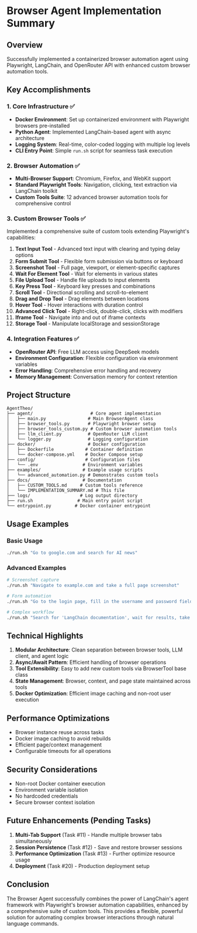 # Browser Agent Implementation Summary

## Overview

Successfully implemented a containerized browser automation agent using Playwright, LangChain, and OpenRouter API with enhanced custom browser automation tools.

## Key Accomplishments

### 1. Core Infrastructure ✅
- **Docker Environment**: Set up containerized environment with Playwright browsers pre-installed
- **Python Agent**: Implemented LangChain-based agent with async architecture
- **Logging System**: Real-time, color-coded logging with multiple log levels
- **CLI Entry Point**: Simple `run.sh` script for seamless task execution

### 2. Browser Automation ✅
- **Multi-Browser Support**: Chromium, Firefox, and WebKit support
- **Standard Playwright Tools**: Navigation, clicking, text extraction via LangChain toolkit
- **Custom Tools Suite**: 12 advanced browser automation tools for comprehensive control

### 3. Custom Browser Tools ✅

Implemented a comprehensive suite of custom tools extending Playwright's capabilities:

1. **Text Input Tool** - Advanced text input with clearing and typing delay options
2. **Form Submit Tool** - Flexible form submission via buttons or keyboard
3. **Screenshot Tool** - Full page, viewport, or element-specific captures
4. **Wait For Element Tool** - Wait for elements in various states
5. **File Upload Tool** - Handle file uploads to input elements
6. **Key Press Tool** - Keyboard key presses and combinations
7. **Scroll Tool** - Directional scrolling and scroll-to-element
8. **Drag and Drop Tool** - Drag elements between locations
9. **Hover Tool** - Hover interactions with duration control
10. **Advanced Click Tool** - Right-click, double-click, clicks with modifiers
11. **Iframe Tool** - Navigate into and out of iframe contexts
12. **Storage Tool** - Manipulate localStorage and sessionStorage

### 4. Integration Features ✅
- **OpenRouter API**: Free LLM access using DeepSeek models
- **Environment Configuration**: Flexible configuration via environment variables
- **Error Handling**: Comprehensive error handling and recovery
- **Memory Management**: Conversation memory for context retention

## Project Structure

```
AgentTheo/
├── agent/                      # Core agent implementation
│   ├── main.py                # Main BrowserAgent class
│   ├── browser_tools.py       # Playwright browser setup
│   ├── browser_tools_custom.py # Custom browser automation tools
│   ├── llm_client.py          # OpenRouter LLM client
│   └── logger.py              # Logging configuration
├── docker/                    # Docker configuration
│   ├── Dockerfile            # Container definition
│   └── docker-compose.yml    # Docker Compose setup
├── config/                   # Configuration files
│   └── .env                 # Environment variables
├── examples/                # Example usage scripts
│   └── advanced_automation.py # Demonstrates custom tools
├── docs/                    # Documentation
│   ├── CUSTOM_TOOLS.md     # Custom tools reference
│   └── IMPLEMENTATION_SUMMARY.md # This file
├── logs/                   # Log output directory
├── run.sh                 # Main entry point script
└── entrypoint.py         # Docker container entrypoint
```

## Usage Examples

### Basic Usage
```bash
./run.sh "Go to google.com and search for AI news"
```

### Advanced Examples
```bash
# Screenshot capture
./run.sh "Navigate to example.com and take a full page screenshot"

# Form automation
./run.sh "Go to the login page, fill in the username and password fields, and submit"

# Complex workflow
./run.sh "Search for 'LangChain documentation', wait for results, take a screenshot, then click the first result"
```

## Technical Highlights

1. **Modular Architecture**: Clean separation between browser tools, LLM client, and agent logic
2. **Async/Await Pattern**: Efficient handling of browser operations
3. **Tool Extensibility**: Easy to add new custom tools via BrowserTool base class
4. **State Management**: Browser, context, and page state maintained across tools
5. **Docker Optimization**: Efficient image caching and non-root user execution

## Performance Optimizations

- Browser instance reuse across tasks
- Docker image caching to avoid rebuilds
- Efficient page/context management
- Configurable timeouts for all operations

## Security Considerations

- Non-root Docker container execution
- Environment variable isolation
- No hardcoded credentials
- Secure browser context isolation

## Future Enhancements (Pending Tasks)

1. **Multi-Tab Support** (Task #11) - Handle multiple browser tabs simultaneously
2. **Session Persistence** (Task #12) - Save and restore browser sessions
3. **Performance Optimization** (Task #13) - Further optimize resource usage
4. **Deployment** (Task #20) - Production deployment setup

## Conclusion

The Browser Agent successfully combines the power of LangChain's agent framework with Playwright's browser automation capabilities, enhanced by a comprehensive suite of custom tools. This provides a flexible, powerful solution for automating complex browser interactions through natural language commands.